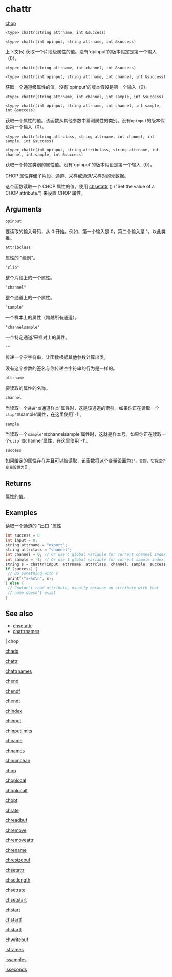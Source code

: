# chattr

[chop](../contexts/chop.html)

`<type> chattr(string attrname, int &success)`

`<type> chattr(int opinput, string attrname, int &success)`

上下文(s) 获取一个片段级属性的值。没有`opinput'的版本假定是第一个输入（0）。

`<type> chattr(string attrname, int channel, int &success)`

`<type> chattr(int opinput, string attrname, int channel, int &success)`

获取一个通道级属性的值。没有`opinput'的版本假设是第一个输入（0）。

`<type> chattr(string attrname, int channel, int sample, int &success)`

`<type> chattr(int opinput, string attrname, int channel, int sample, int &success)`

获取一个属性的值。该函数从其他参数中猜测属性的类别。没有`opinput`的版本假设第一个输入（0）。

`<type> chattr(string attrclass, string attrname, int channel, int sample, int &success)`

`<type> chattr(int opinput, string attribclass, string attrname, int channel, int sample, int &success)`

获取一个特定类别的属性值。没有`opinput'的版本假设是第一个输入（0）。

CHOP 属性存储了片段、通道、采样或通道/采样对的元数据。

这个函数读取一个 CHOP 属性的值。使用 [chsetattr](chsetattr.html) () ("Set the value of a CHOP attribute.") 来设置 CHOP 属性。

## Arguments

`opinput`

要读取的输入号码，从 0 开始。例如，第一个输入是 0，第二个输入是 1，以此类推。

`attribclass`

属性的 "级别"。

`"clip"`

整个片段上的一个属性。

`"channel"`

整个通道上的一个属性。

`"sample"`

一个样本上的属性（跨越所有通道）。

`"channelsample"`

一个特定通道/采样对上的属性。

`""`

传递一个空字符串，让函数根据其他参数计算出类。

没有这个参数的签名与你传递空字符串的行为是一样的。

`attrname`

要读取的属性的名称。

`channel`

当读取一个`通道'或`通道样本'属性时，这是该通道的索引。如果你正在读取一个`clip'或`sample'属性，在这里使用`-1'。

`sample`

当读取一个`sample'或`channelsample'属性时，这就是样本号。如果你正在读取一个`clip'或`channel'属性，在这里使用`-1'。

`success`

如果给定的属性存在并且可以被读取，该函数将这个变量设置为`1'。否则，它将这个变量设置为`0'。

## Returns

属性的值。

## Examples



读取一个通道的 "出口 "属性

```c
int success = 0
int input = 0;
string attrname = "export";
string attrclass = "channel";
int channel = 0; // Or use C global variable for current channel index.
int sample = -1; // Or use I global variable for current sample index.
string s = chattr(input, attrname, attrclass, channel, sample, success )
if (success) {
 // Do something with s
 printf("s=%s\n", s);
} else {
 // Couldn't read attribute, usually because an attribute with that
 // name doesn't exist
}

```

## See also

- [chsetattr](chsetattr.html)
- [chattrnames](chattrnames.html)

|
chop

[chadd](chadd.html)

[chattr](chattr.html)

[chattrnames](chattrnames.html)

[chend](chend.html)

[chendf](chendf.html)

[chendt](chendt.html)

[chindex](chindex.html)

[chinput](chinput.html)

[chinputlimits](chinputlimits.html)

[chname](chname.html)

[chnames](chnames.html)

[chnumchan](chnumchan.html)

[chop](chop.html)

[choplocal](choplocal.html)

[choplocalt](choplocalt.html)

[chopt](chopt.html)

[chrate](chrate.html)

[chreadbuf](chreadbuf.html)

[chremove](chremove.html)

[chremoveattr](chremoveattr.html)

[chrename](chrename.html)

[chresizebuf](chresizebuf.html)

[chsetattr](chsetattr.html)

[chsetlength](chsetlength.html)

[chsetrate](chsetrate.html)

[chsetstart](chsetstart.html)

[chstart](chstart.html)

[chstartf](chstartf.html)

[chstartt](chstartt.html)

[chwritebuf](chwritebuf.html)

[isframes](isframes.html)

[issamples](issamples.html)

[isseconds](isseconds.html)
